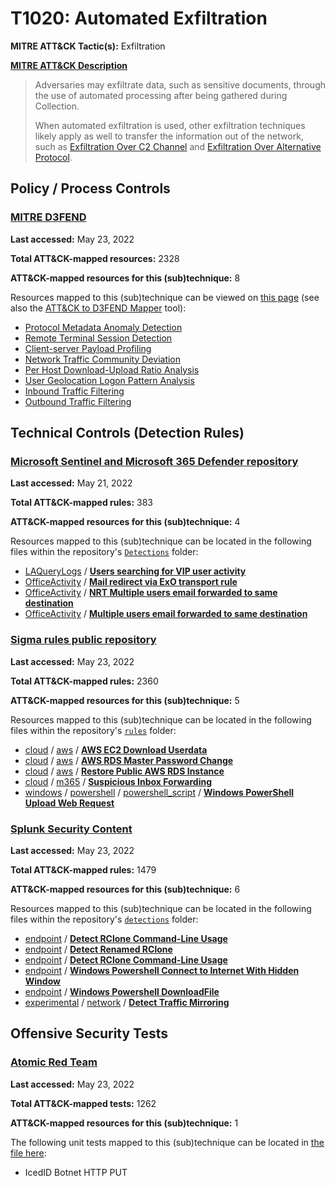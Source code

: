 # T1020: Automated Exfiltration
**MITRE ATT&CK Tactic(s):** Exfiltration

**[MITRE ATT&CK Description](https://attack.mitre.org/techniques/T1020)**
<blockquote>Adversaries may exfiltrate data, such as sensitive documents, through the use of automated processing after being gathered during Collection. 

When automated exfiltration is used, other exfiltration techniques likely apply as well to transfer the information out of the network, such as [Exfiltration Over C2 Channel](https://attack.mitre.org/techniques/T1041) and [Exfiltration Over Alternative Protocol](https://attack.mitre.org/techniques/T1048).</blockquote>

## Policy / Process Controls
### [MITRE D3FEND](https://d3fend.mitre.org/)
**Last accessed:** May 23, 2022

**Total ATT&CK-mapped resources:** 2328

**ATT&CK-mapped resources for this (sub)technique:** 8

Resources mapped to this (sub)technique can be viewed on [this page](https://d3fend.mitre.org/) (see also the [ATT&CK to D3FEND Mapper](https://d3fend.mitre.org/tools/attack-mapper) tool):

* [Protocol Metadata Anomaly Detection](https://d3fend.mitre.org/technique/d3f:ProtocolMetadataAnomalyDetection)
* [Remote Terminal Session Detection](https://d3fend.mitre.org/technique/d3f:RemoteTerminalSessionDetection)
* [Client-server Payload Profiling](https://d3fend.mitre.org/technique/d3f:Client-serverPayloadProfiling)
* [Network Traffic Community Deviation](https://d3fend.mitre.org/technique/d3f:NetworkTrafficCommunityDeviation)
* [Per Host Download-Upload Ratio Analysis](https://d3fend.mitre.org/technique/d3f:PerHostDownload-UploadRatioAnalysis)
* [User Geolocation Logon Pattern Analysis](https://d3fend.mitre.org/technique/d3f:UserGeolocationLogonPatternAnalysis)
* [Inbound Traffic Filtering](https://d3fend.mitre.org/technique/d3f:InboundTrafficFiltering)
* [Outbound Traffic Filtering](https://d3fend.mitre.org/technique/d3f:OutboundTrafficFiltering)

## Technical Controls (Detection Rules)
### [Microsoft Sentinel and Microsoft 365 Defender repository](https://github.com/Azure/Azure-Sentinel)
**Last accessed:** May 21, 2022

**Total ATT&CK-mapped rules:** 383

**ATT&CK-mapped resources for this (sub)technique:** 4

Resources mapped to this (sub)technique can be located in the following files within the repository's <code>[Detections](https://github.com/Azure/Azure-Sentinel/tree/master/Detections)</code> folder:

* [LAQueryLogs](https://github.com/Azure/Azure-Sentinel/tree/master/Detections/LAQueryLogs/) / **[Users searching for VIP user activity](https://github.com/Azure/Azure-Sentinel/blob/master/Detections/LAQueryLogs/UserSearchingForVIPUserActivity.yaml)**
* [OfficeActivity](https://github.com/Azure/Azure-Sentinel/tree/master/Detections/OfficeActivity/) / **[Mail redirect via ExO transport rule](https://github.com/Azure/Azure-Sentinel/blob/master/Detections/OfficeActivity/Mail_redirect_via_ExO_transport_rule.yaml)**
* [OfficeActivity](https://github.com/Azure/Azure-Sentinel/tree/master/Detections/OfficeActivity/) / **[NRT Multiple users email forwarded to same destination](https://github.com/Azure/Azure-Sentinel/blob/master/Detections/OfficeActivity/NRT_Office_MailForwarding.yaml)**
* [OfficeActivity](https://github.com/Azure/Azure-Sentinel/tree/master/Detections/OfficeActivity/) / **[Multiple users email forwarded to same destination](https://github.com/Azure/Azure-Sentinel/blob/master/Detections/OfficeActivity/Office_MailForwarding.yaml)**

### [Sigma rules public repository](https://github.com/SigmaHQ/sigma)
**Last accessed:** May 23, 2022

**Total ATT&CK-mapped rules:** 2360

**ATT&CK-mapped resources for this (sub)technique:** 5

Resources mapped to this (sub)technique can be located in the following files within the repository's <code>[rules](https://github.com/SigmaHQ/sigma/tree/master/rules)</code> folder:

* [cloud](https://github.com/SigmaHQ/sigma/tree/master/rules/cloud/) / [aws](https://github.com/SigmaHQ/sigma/tree/master/rules/cloud/aws/) / **[AWS EC2 Download Userdata](https://github.com/SigmaHQ/sigma/blob/master/rules/cloud/aws/aws_ec2_download_userdata.yml)**
* [cloud](https://github.com/SigmaHQ/sigma/tree/master/rules/cloud/) / [aws](https://github.com/SigmaHQ/sigma/tree/master/rules/cloud/aws/) / **[AWS RDS Master Password Change](https://github.com/SigmaHQ/sigma/blob/master/rules/cloud/aws/aws_rds_change_master_password.yml)**
* [cloud](https://github.com/SigmaHQ/sigma/tree/master/rules/cloud/) / [aws](https://github.com/SigmaHQ/sigma/tree/master/rules/cloud/aws/) / **[Restore Public AWS RDS Instance](https://github.com/SigmaHQ/sigma/blob/master/rules/cloud/aws/aws_rds_public_db_restore.yml)**
* [cloud](https://github.com/SigmaHQ/sigma/tree/master/rules/cloud/) / [m365](https://github.com/SigmaHQ/sigma/tree/master/rules/cloud/m365/) / **[Suspicious Inbox Forwarding](https://github.com/SigmaHQ/sigma/blob/master/rules/cloud/m365/microsoft365_susp_inbox_forwarding.yml)**
* [windows](https://github.com/SigmaHQ/sigma/tree/master/rules/windows/) / [powershell](https://github.com/SigmaHQ/sigma/tree/master/rules/windows/powershell/) / [powershell_script](https://github.com/SigmaHQ/sigma/tree/master/rules/windows/powershell/powershell_script/) / **[Windows PowerShell Upload Web Request](https://github.com/SigmaHQ/sigma/blob/master/rules/windows/powershell/powershell_script/posh_ps_upload.yml)**

### [Splunk Security Content](https://github.com/splunk/security_content)
**Last accessed:** May 23, 2022

**Total ATT&CK-mapped rules:** 1479

**ATT&CK-mapped resources for this (sub)technique:** 6

Resources mapped to this (sub)technique can be located in the following files within the repository's <code>[detections](https://github.com/splunk/security_content/tree/develop/detections)</code> folder:

* [endpoint](https://github.com/splunk/security_content/tree/develop/detections/endpoint/) / **[Detect RClone Command-Line Usage](https://github.com/splunk/security_content/blob/develop/detections/endpoint/detect_rclone_command_line_usage.yml)**
* [endpoint](https://github.com/splunk/security_content/tree/develop/detections/endpoint/) / **[Detect Renamed RClone](https://github.com/splunk/security_content/blob/develop/detections/endpoint/detect_renamed_rclone.yml)**
* [endpoint](https://github.com/splunk/security_content/tree/develop/detections/endpoint/) / **[Detect RClone Command-Line Usage](https://github.com/splunk/security_content/blob/develop/detections/endpoint/ssa___detect_rclone_command_line_usage.yml)**
* [endpoint](https://github.com/splunk/security_content/tree/develop/detections/endpoint/) / **[Windows Powershell Connect to Internet With Hidden Window](https://github.com/splunk/security_content/blob/develop/detections/endpoint/ssa___windows_powershell_connect_to_internet_with_hidden_window.yml)**
* [endpoint](https://github.com/splunk/security_content/tree/develop/detections/endpoint/) / **[Windows Powershell DownloadFile](https://github.com/splunk/security_content/blob/develop/detections/endpoint/ssa___windows_powershell_downloadfile.yml)**
* [experimental](https://github.com/splunk/security_content/tree/develop/detections/experimental/) / [network](https://github.com/splunk/security_content/tree/develop/detections/experimental/network/) / **[Detect Traffic Mirroring](https://github.com/splunk/security_content/blob/develop/detections/experimental/network/detect_traffic_mirroring.yml)**


## Offensive Security Tests
### [Atomic Red Team](https://github.com/redcanaryco/atomic-red-team)
**Last accessed:** May 23, 2022

**Total ATT&CK-mapped tests:** 1262

**ATT&CK-mapped resources for this (sub)technique:** 1

The following unit tests mapped to this (sub)technique can be located in [the file here](https://github.com/redcanaryco/atomic-red-team/tree/master/atomics/T1020/T1020.yaml):

* IcedID Botnet HTTP PUT

